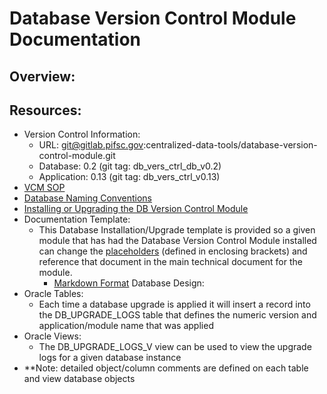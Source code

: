 # Database Version Control Module Documentation
## Overview:

## Resources:
- Version Control Information:
  - URL: git@gitlab.pifsc.gov:centralized-data-tools/database-version-control-module.git
  - Database: 0.2 (git tag: db_vers_ctrl_db_v0.2)
  - Application: 0.13 (git tag: db_vers_ctrl_v0.13)
- [VCM SOP](./DB%20Version%20Control%20Module%20SOP.MD)
- [Database Naming Conventions](./DB%20Version%20Control%20Module%20DB%20Naming%20Conventions.MD)
- [Installing or Upgrading the DB Version Control Module](./Installing%20or%20Upgrading%20the%20DB%20Version%20Control%20Module.MD)
- Documentation Template:
  - This Database Installation/Upgrade template is provided so a given module that has had the Database Version Control Module installed can change the [placeholders](./placeholder_documentation.MD) (defined in enclosing brackets) and reference that document in the main technical document for the module.
    - [Markdown Format](./Template%20-%20Installing%20or%20Upgrading%20the%20Database.MD)
Database Design:  
- Oracle Tables:
  - Each time a database upgrade is applied it will insert a record into the DB_UPGRADE_LOGS table that defines the numeric version and application/module name that was applied
- Oracle Views:
  - The DB_UPGRADE_LOGS_V view can be used to view the upgrade logs for a given database instance
- **Note: detailed object/column comments are defined on each table and view database objects

